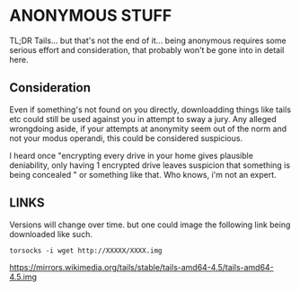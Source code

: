 # ANONYMOUS STUFF 
TL;DR Tails... but that's not the end of it... being anonymous requires some
serious effort and consideration, that probably won't be gone into in detail
here.

## Consideration
Even if something's not found on you directly, downloadding things like tails
etc could still be used against you in attempt to sway a jury. Any alleged 
wrongdoing aside, if your attempts at anonymity seem out of the norm and not
your modus operandi, this could be considered suspicious. 

I heard once "encrypting every drive in your home gives plausible deniability,
only having 1 encrypted drive leaves suspicion that something is being concealed
" or something like that. Who knows, i'm not an expert.

## LINKS
Versions will change over time. but one could image the following link being
downloaded like such.
```
torsocks -i wget http://XXXXX/XXXX.img
```
https://mirrors.wikimedia.org/tails/stable/tails-amd64-4.5/tails-amd64-4.5.img

